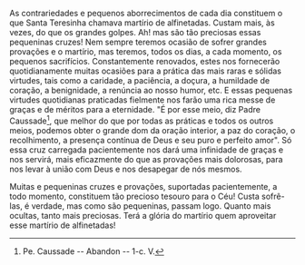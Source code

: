 As contrariedades e pequenos aborrecimentos de cada dia constituem o que Santa Teresinha chamava martírio de alfinetadas. Custam mais, às vezes, do que os grandes golpes. Ah! mas são tão preciosas essas pequeninas cruzes! Nem sempre teremos ocasião de sofrer grandes provações e o martírio, mas teremos, todos os dias, a cada momento, os pequenos sacrifícios. Constantemente renovados, estes nos fornecerão quotidianamente muitas ocasiões para a prática das mais raras e sólidas virtudes, tais como a caridade, a paciência, a doçura, a humildade de coração, a benignidade, a renúncia ao nosso humor, etc. E essas pequenas virtudes quotidianas praticadas fielmente nos farão uma rica messe de graças e de méritos para a eternidade. "É por esse meio, diz Padre Caussade[^1], que melhor do que por todas as práticas e todos os outros meios, podemos obter o grande dom da oração interior, a paz do coração, o recolhimento, a presença contínua de Deus e seu puro e perfeito amor". Só essa cruz carregada pacientemente nos dará uma infinidade de graças e nos servirá, mais eficazmente do que as provações mais dolorosas, para nos levar à união com Deus e nos desapegar de nós mesmos.

Muitas e pequeninas cruzes e provações, suportadas pacientemente, a todo momento, constituem tão precioso tesouro para o Céu! Custa sofrê-las, é verdade, mas como são pequeninas, passam logo. Quanto mais ocultas, tanto mais preciosas. Terá a glória do martírio quem aproveitar esse martírio de alfinetadas!


[^1]: Pe. Caussade -- Abandon -- 1-c. V.